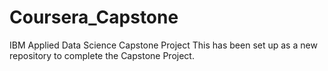 # Coursera_Capstone
IBM Applied Data Science Capstone Project
This has been set up as a new repository to complete the Capstone Project.
